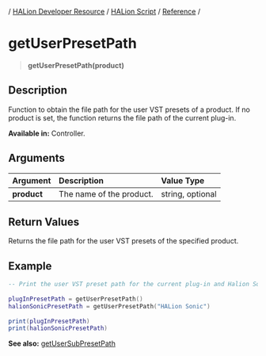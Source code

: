 / [HALion Developer Resource](../../HALion-Developer-Resource.md) / [HALion Script](./HALion-Script.md) / [Reference](./Reference.md) /

# getUserPresetPath

>**getUserPresetPath(product)**

## Description

Function to obtain the file path for the user VST presets of a product. If no product is set, the function returns the file path of the current plug-in.

**Available in:** Controller.

## Arguments

|Argument|Description|Value Type|
|:-|:-|:-|
|**product**|The name of the product.|string, optional|

## Return Values

Returns the file path for the user VST presets of the specified product.

## Example

```lua
-- Print the user VST preset path for the current plug-in and Halion Sonic.
 
plugInPresetPath = getUserPresetPath()
halionSonicPresetPath = getUserPresetPath("HALion Sonic")
 
print(plugInPresetPath)
print(halionSonicPresetPath)
```

**See also:** [getUserSubPresetPath](./getUserSubPresetPath.md)